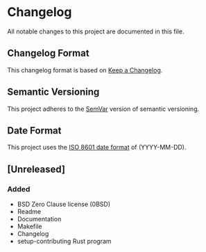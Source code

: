# Changelog

All notable changes to this project are documented in this file.

## Changelog Format

This changelog format is based on [Keep a Changelog][changelog].

[changelog]: <https://web.archive.org/web/20201014163139/https://keepachangelog.com/en/1.0.0/>

## Semantic Versioning

This project adheres to the [SemVar][semvar] version of semantic
versioning.

[semvar]: <https://web.archive.org/web/20201009135328/https://semver.org/>

## Date Format

This project uses the [ISO 8601 date format][iso] of (YYYY-MM-DD).

[iso]: <https://web.archive.org/web/20201012024406/https://www.iso.org/iso-8601-date-and-time-format.html>

## [Unreleased]

### Added

- BSD Zero Clause license (0BSD)
- Readme
- Documentation
- Makefile
- Changelog
- setup-contributing Rust program
